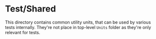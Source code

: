 # Test/Shared

This directory contains common utility units, that can be used by various tests internally.
They're not place in top-level `Units` folder as they're only relevant for tests.
